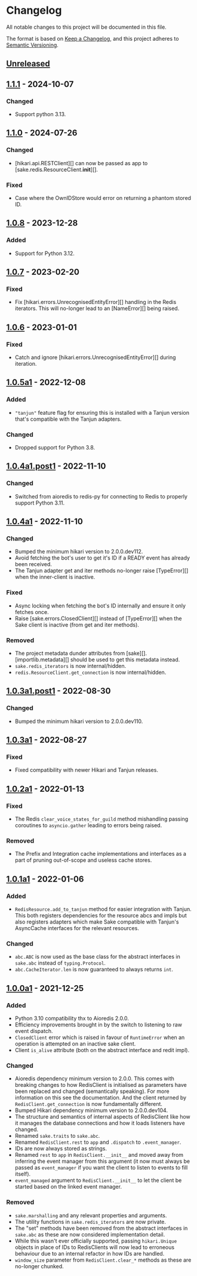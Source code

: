 # Changelog
All notable changes to this project will be documented in this file.

The format is based on [Keep a Changelog](https://keepachangelog.com/en/1.0.0/),
and this project adheres to [Semantic Versioning](https://semver.org/spec/v2.0.0.html).

## [Unreleased]
## [1.1.1] - 2024-10-07
### Changed
- Support python 3.13.

## [1.1.0] - 2024-07-26
### Changed
- [hikari.api.RESTClient][] can now be passed as app to
  [sake.redis.ResourceClient.__init__][].

### Fixed
- Case where the OwnIDStore would error on returning a phantom stored ID.

## [1.0.8] - 2023-12-28
### Added
- Support for Python 3.12.

## [1.0.7] - 2023-02-20
### Fixed
- Fix [hikari.errors.UnrecognisedEntityError][] handling in the Redis iterators.
  This will no-longer lead to an [NameError][] being raised.

## [1.0.6] - 2023-01-01
### Fixed
- Catch and ignore [hikari.errors.UnrecognisedEntityError][] during iteration.

## [1.0.5a1] - 2022-12-08
### Added
- `"tanjun"` feature flag for ensuring this is installed with a Tanjun version that's
  compatible with the Tanjun adapters.

### Changed
- Dropped support for Python 3.8.

## [1.0.4a1.post1] - 2022-11-10
### Changed
- Switched from aioredis to redis-py for connecting to Redis to properly support
  Python 3.11.

## [1.0.4a1] - 2022-11-10
### Changed
- Bumped the minimum hikari version to 2.0.0.dev112.
- Avoid fetching the bot's user to get it's ID if a READY event has already
  been received.
- The Tanjun adapter get and iter methods no-longer raise [TypeError][] when
  the inner-client is inactive.

### Fixed
- Async locking when fetching the bot's ID internally and ensure it only
  fetches once.
- Raise [sake.errors.ClosedClient][] instead of [TypeError][] when the Sake
  client is inactive (from get and iter methods).

### Removed
- The project metadata dunder attributes from [sake][].
  [importlib.metadata][] should be used to get this metadata instead.
- `sake.redis_iterators` is now internal/hidden.
- `redis.ResourceClient.get_connection` is now internal/hidden.

## [1.0.3a1.post1] - 2022-08-30
### Changed
- Bumped the minimum hikari version to 2.0.0.dev110.

## [1.0.3a1] - 2022-08-27
### Fixed
- Fixed compatibility with newer Hikari and Tanjun releases.

## [1.0.2a1] - 2022-01-13
### Fixed
- The Redis `clear_voice_states_for_guild` method mishandling passing coroutines to
  `asyncio.gather` leading to errors being raised.

### Removed
- The Prefix and Integration cache implementations and interfaces as a part of
  pruning out-of-scope and useless cache stores.

## [1.0.1a1] - 2022-01-06
### Added
- `RedisResource.add_to_tanjun` method for easier integration with Tanjun.
  This both registers dependencies for the resource abcs and impls but also
  registers adapters which make Sake compatible with Tanjun's AsyncCache
  interfaces for the relevant resources.

### Changed
- `abc.ABC` is now used as the base class for the abstract interfaces in
  `sake.abc` instead of `typing.Protocol`.
- `abc.CacheIterator.len` is now guaranteed to always returns `int`.

## [1.0.0a1] - 2021-12-25
### Added
- Python 3.10 compatibility thx to Aioredis 2.0.0.
- Efficiency improvements brought in by the switch to listening to raw
  event dispatch.
- `ClosedClient` error which is raised in favour of `RuntimeError` when
  an operation is attempted on an inactive sake client.
- Client `is_alive` attribute (both on the abstract interface and redit impl).

### Changed
- Aioredis dependency minimum version to 2.0.0.
  This comes with breaking changes to how RedisClient is initialised as
  parameters have been replaced and changed (semantically speaking).
  For more information on this see the documentation.
  And the client returned by `RedisClient.get_connection` is now
  fundamentally different.
- Bumped Hikari dependency minimum version to 2.0.0.dev104.
- The structure and semantics of internal aspects of RedisClient like how
  it manages the database connections and how it loads listeners have changed.
- Renamed `sake.traits` to `sake.abc`.
- Renamed `RedisClient.rest` to `app` and `.dispatch` to `.event_manager`.
- IDs are now always stored as strings.
- Renamed `rest` to `app` in `RedisClient.__init__` and moved away from inferring
  the event manager from this argument (it now must always be passed as
  `event_manager` if you want the client to listen to events to fill itself).
- `event_managed` argument to `RedisClient.__init__` to let the client be started
  based on the linked event manager.

### Removed
- `sake.marshalling` and any relevant properties and arguments.
- The utility functions in `sake.redis_iterators` are now private.
- The "set" methods have been removed from the abstract interfaces in `sake.abc`
  as these are now considered implementation detail.
- While this wasn't ever officially supported, passing `hikari.Unique` objects in
  place of IDs to RedisClients will now lead to erroneous behaviour due to an
  internal refactor in how IDs are handled.
- `window_size` parameter from `RedisClient.clear_*` methods as these are no-longer
  chunked.

[Unreleased]: https://github.com/FasterSpeeding/Sake/compare/v1.1.1...HEAD
[1.1.1]: https://github.com/FasterSpeeding/Sake/compare/v1.1.0...v1.1.1
[1.1.0]: https://github.com/FasterSpeeding/Sake/compare/v1.0.8...v1.1.0
[1.0.8]: https://github.com/FasterSpeeding/Sake/compare/v1.0.7...v1.0.8
[1.0.7]: https://github.com/FasterSpeeding/Sake/compare/v1.0.6...v1.0.7
[1.0.6]: https://github.com/FasterSpeeding/Sake/compare/v1.0.5a1...v1.0.6
[1.0.5a1]: https://github.com/FasterSpeeding/Sake/compare/v1.0.4a1.post1...v1.0.5a1
[1.0.4a1.post1]: https://github.com/FasterSpeeding/Sake/compare/v1.0.4a1...v1.0.4a1.post1
[1.0.4a1]: https://github.com/FasterSpeeding/Sake/compare/v1.0.3a1.post1...v1.0.4a1
[1.0.3a1.post1]: https://github.com/FasterSpeeding/Sake/compare/v1.0.3a1...v1.0.3a1.post1
[1.0.3a1]: https://github.com/FasterSpeeding/Sake/compare/v1.0.2a1...v1.0.3a1
[1.0.2a1]: https://github.com/FasterSpeeding/Sake/compare/v1.0.1a1...v1.0.2a1
[1.0.1a1]: https://github.com/FasterSpeeding/Sake/compare/v1.0.0a1...v1.0.1a1
[1.0.0a1]: https://github.com/FasterSpeeding/Sake/compare/0.0.1...v1.0.0a1
